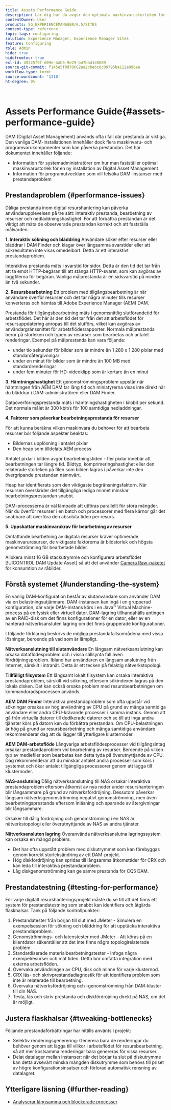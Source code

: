 ```yaml
---
title: Assets Performance Guide
description: Lär dig hur du avgör den optimala maskinvarustorleken för en ny konfiguration av Digital Asset Management (DAM) och hur du felsöker prestandaproblem
contentOwner: User
products: SG_EXPERIENCEMANAGER/6.5/SITES
content-type: reference
topic-tags: configuring
solution: Experience Manager, Experience Manager Sites
feature: Configuring
role: Admin
hide: true
hidefromtoc: true
exl-id: 49225f9f-d09e-4ab6-9e29-b47ba41e8889
source-git-commit: f145e5f0d70662aa2cbe6c8c09795ba112e896ea
workflow-type: tm+mt
source-wordcount: '1210'
ht-degree: 0%

---
```


# Assets Performance Guide{#assets-performance-guide}

DAM (Digital Asset Management) används ofta i fall där prestanda är viktiga. Den vanliga DAM-installationen innehåller dock flera maskinvaru- och programvarukomponenter som kan påverka prestandan. Det här dokumentet innehåller följande:

* Information för systemadministratörer om hur man fastställer optimal maskinvarustorlek för en ny installation av Digital Asset Management
* Information för programutvecklare som vill felsöka DAM-instanser med prestandaproblem

## Prestandaproblem {#performance-issues}

Dåliga prestanda inom digital resurshantering kan påverka användarupplevelsen på tre sätt: interaktiv prestanda, bearbetning av resurser och nedladdningshastighet. För att förbättra prestandan är det viktigt att mäta de observerade prestandan korrekt och att fastställa målvärden.

**1. Interaktiv sökning och bläddring** Användare söker efter resurser eller bläddrar i DAM Finder och klagar över långsamma svarstider eller att sökresultaten inte visas omedelbart. Detta är ett interaktivt prestandaproblem.

Interaktiva prestanda mäts i svarstid för sidor. Detta är den tid det tar från att ta emot HTTP-begäran till att stänga HTTP-svaret, som kan avgöras av loggfilerna för begäran. Vanliga målprestanda är en sidsvarstid på mindre än två sekunder.

**2. Resursbearbetning** Ett problem med tillgångsbearbetning är när användare överför resurser och det tar några minuter tills resurser konverteras och hämtas till Adobe Experience Manager (AEM) DAM.

Prestanda för tillgångsbearbetning mäts i genomsnittlig slutförandetid för arbetsflödet. Det här är den tid det tar från det att arbetsflödet för resursuppdatering anropas till det slutförs, vilket kan avgöras av användargränssnittet för arbetsflödesrapporter. Normala målprestanda beror på storleken och typen av resurser som bearbetas och antalet renderingar. Exempel på målprestanda kan vara följande:

* under tio sekunder för bilder som är mindre än 1 280 x 1 280 pixlar med standardåtergivningar
* under en minut för bilder som är mindre än 100 MB med standardrenderingar
* under fem minuter för HD-videoklipp som är kortare än en minut

**3. Hämtningshastighet** Ett genomströmningsproblem uppstår när hämtningen från AEM DAM tar lång tid och miniatyrerna visas inte direkt när du bläddrar i DAM-administratören eller DAM Finder.

Dataöverföringsprestanda mäts i hämtningshastigheten i kilobit per sekund. Det normala målet är 300 kbit/s för 100 samtidiga nedladdningar.

**4. Faktorer som påverkar bearbetningsprestanda för resurser**

För att kunna beräkna vilken maskinvara du behöver för att bearbeta resurser bör följande aspekter beaktas:

* Bildernas upplösning i antalet pixlar
* Den heap som tilldelats AEM process

Antalet pixlar i bilden avgör bearbetningstiden - fler pixlar innebär att bearbetningen tar längre tid.
Bildtyp, komprimeringshastighet eller den relaterade storleken på filen som bilden lagras i påverkar inte den övergripande prestandan nämnvärt.

Heap har identifierats som den viktigaste begränsningsfaktorn. När resursen överskrider det tillgängliga lediga minnet minskar bearbetningsprestandan snabbt.

DAM-processerna är väl lämpade att utföras parallellt för stora mängder. När du överför resurser i en batch och processorer med flera kärnor går det snabbare att överföra den absoluta tiden per resurs.

**5. Uppskattar maskinvarukrav för bearbetning av resurser**

Omfattande bearbetning av digitala resurser kräver optimerade maskinvaruresurser, de viktigaste faktorerna är bildstorlek och högsta genomströmning för bearbetade bilder.

Allokera minst 16 GB stackutrymme och konfigurera arbetsflödet [!UICONTROL DAM Update Asset] så att det använder [Camera Raw-paketet](/help/assets/camera-raw.md) för konsumtion av råbilder.

## Förstå systemet {#understanding-the-system}

En vanlig DAM-konfiguration består av slutanvändare som använder DAM via en belastningsutjämnare. DAM-instansen kan ingå i en grupperad konfiguration, där varje DAM-instans körs i en Java™ Virtual Machine-process på en fysisk eller virtuell dator. DAM-lagring tillhandahålls antingen av en RAID-disk om det finns konfigurationer för en dator, eller av en hanterad nätverksansluten lagring om det finns grupperade konfigurationer.

I följande förklaring beskrivs de möjliga prestandafallsområdena med vissa lösningar, beroende på vad som är lämpligt.

**Nätverksanslutning till slutanvändare** En långsam nätverksanslutning kan orsaka dataflödesproblem och i vissa sällsynta fall även fördröjningsproblem. Ibland har användaren en långsam anslutning från Internet, särskilt i intranät. Detta är ett tecken på felaktig nätverkstopologi.

**Tillfälligt filsystem** Ett långsamt lokalt filsystem kan orsaka interaktiva prestandaproblem, särskilt vid sökning, eftersom sökindexen lagras på den lokala disken. Det kan också orsaka problem med resursbearbetningen om kommandoradsprocessen används.

**AEM DAM Finder** Interaktiva prestandaproblem som ofta uppstår vid sökningar orsakas av hög användning av CPU på grund av många samtidiga användare eller andra CPU-krävande processer i samma instans. Genom att gå från virtuella datorer till dedikerade datorer och se till att inga andra tjänster körs på datorn kan du förbättra prestandan. Om CPU-belastningen är hög på grund av resursbearbetning och många samtidiga användare rekommenderar dag att du lägger till ytterligare klusternoder.

**AEM DAM-arbetsflöde** Långvariga arbetsflödesprocesser vid tillgångsintag orsakar prestandaproblem vid bearbetning av resurser. Beroende på vilken typ av mediefiler som bearbetas kan detta tyda på överutnyttjande av CPU. Dag rekommenderar att du minskar antalet andra processer som körs i systemet och ökar antalet tillgängliga processorer genom att lägga till klusternoder.

**NAS-anslutning** Dålig nätverksanslutning till NAS orsakar interaktiva prestandaproblem eftersom åtkomst av nya noder under resurshanteringen blir långsammare på grund av nätverksfördröjning. Dessutom påverkar långsam nätverksgenomströmning negativt genomströmning, men även bearbetningsprestanda eftersom inläsning och sparande av återgivningar blir långsammare.

Orsaker till dålig fördröjning och genomströmning i en NAS är nätverkstopologi eller överutnyttjande av NAS av andra tjänster.

**Nätverksansluten lagring** Överanvända nätverksanslutna lagringssystem kan orsaka en mängd problem:

* Det har ofta uppstått problem med diskutrymmet som kan förebyggas genom korrekt storleksändring av ett DAM-projekt.
* Hög diskfördröjning kan spridas till långsamma åtkomsttider för CRX och kan leda till interaktiva prestandaproblem.
* Låg diskgenomströmning kan ge sämre prestanda för CQ5 DAM.

## Prestandatestning {#testing-for-performance}

För varje digitalt resurshanteringsprojekt måste du se till att det finns ett system för prestandatestning som snabbt kan identifiera och åtgärda flaskhalsar. Tänk på följande kontrollpunkter:

1. Prestandatester från början till slut med JMeter - Simulera en exempelsession för sökning och bläddring för att upptäcka interaktiva prestandaproblem.
1. Genomströmnings- och latenstester med JMeter - Att köras på en klientdator säkerställer att det inte finns några topologirelaterade problem.
1. Standardiserade materialbearbetningstester - Infoga några exempelresurser och mät tiden. Detta bör omfatta integration med externa arbetsflöden.
1. Övervaka användningen av CPU, disk och minne för varje klusternod.
1. CRX läs- och skrivprestandadiagnostik för att identifiera problem som inte är relaterade till bearbetning.
1. Övervaka nätverksfördröjning och -genomströmning från DAM-kluster till din NAS.
1. Testa, läs och skriv prestanda och diskfördröjning direkt på NAS, om det är möjligt.

## Justera flaskhalsar {#tweaking-bottlenecks}

Följande prestandaförbättringar har hittills använts i projekt:

* Selektiv renderingsgenerering: Generera bara de renderingar du behöver genom att lägga till villkor i arbetsflödet för resursbearbetning, så att mer kostsamma renderingar bara genereras för vissa resurser.
* Delat datalager mellan instanser: när det börjar ta slut på diskutrymme kan detta avsevärt minska mängden diskutrymme som behövs till priset av högre konfigurationsinsatser och förlorad automatisk rensning av datalagret.

## Ytterligare läsning {#further-reading}

* [Analyserar långsamma och blockerade processer](https://helpx.adobe.com/experience-manager/kb/AnalyzeSlowAndBlockedProcesses.html)
